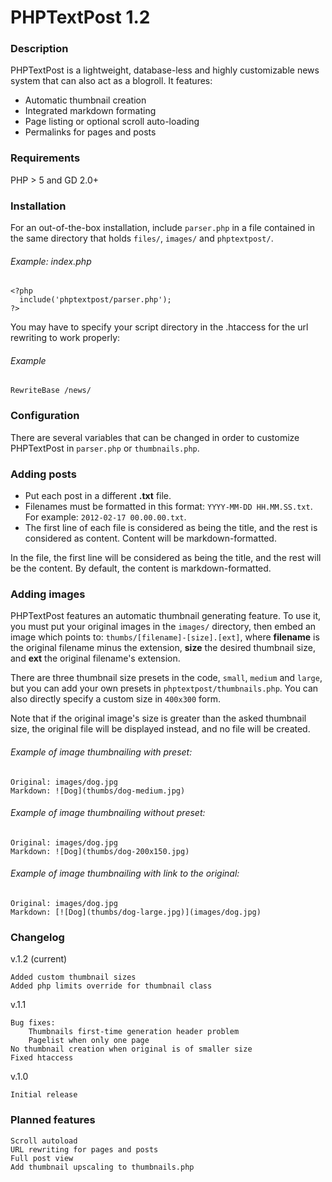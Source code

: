# PHPTextPost 1.2
### Description

PHPTextPost is a lightweight, database-less and highly customizable news system that can also act as a blogroll. It features:

* Automatic thumbnail creation
* Integrated markdown formating
* Page listing or optional scroll auto-loading
* Permalinks for pages and posts

### Requirements

PHP > 5 and GD 2.0+

### Installation

For an out-of-the-box installation, include `parser.php` in a file contained in the same directory that holds `files/`, `images/` and `phptextpost/`.

###### Example: index.php

	<?php
	  include('phptextpost/parser.php');
	?>

You may have to specify your script directory in the .htaccess for the url rewriting to work properly:

###### Example

	RewriteBase /news/

### Configuration

There are several variables that can be changed in order to customize PHPTextPost in `parser.php` or `thumbnails.php`.

### Adding posts

* Put each post in a different **.txt** file.
* Filenames must be formatted in this format: `YYYY-MM-DD HH.MM.SS.txt`. For example: `2012-02-17 00.00.00.txt`.
* The first line of each file is considered as being the title, and the rest is considered as content. Content will be markdown-formatted.

In the file, the first line will be considered as being the title, and the rest will be the content. By default, the content is markdown-formatted.
	  
### Adding images

PHPTextPost features an automatic thumbnail generating feature. To use it, you must put your original images in the `images/` directory, then embed an image which points to: `thumbs/[filename]-[size].[ext]`, where **filename** is the original filename minus the extension, **size** the desired thumbnail size, and **ext** the original filename's extension.

There are three thumbnail size presets in the code, `small`, `medium` and `large`, but you can add your own presets in `phptextpost/thumbnails.php`. You can also directly specify a custom size in `400x300` form.

Note that if the original image's size is greater than the asked thumbnail size, the original file will be displayed instead, and no file will be created.

###### Example of image thumbnailing with preset:

	Original: images/dog.jpg
	Markdown: ![Dog](thumbs/dog-medium.jpg)

###### Example of image thumbnailing without preset:

	Original: images/dog.jpg
	Markdown: ![Dog](thumbs/dog-200x150.jpg)

###### Example of image thumbnailing with link to the original:

	Original: images/dog.jpg
	Markdown: [![Dog](thumbs/dog-large.jpg)](images/dog.jpg)

### Changelog

v.1.2 (current)

	Added custom thumbnail sizes
	Added php limits override for thumbnail class

v.1.1

	Bug fixes:
		Thumbnails first-time generation header problem
		Pagelist when only one page
	No thumbnail creation when original is of smaller size
	Fixed htaccess

v.1.0

	Initial release
	
### Planned features

	Scroll autoload
	URL rewriting for pages and posts
	Full post view
	Add thumbnail upscaling to thumbnails.php